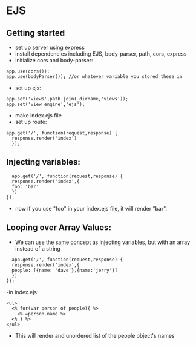 # EJS

## Getting started

- set up server using express
- install dependencies including EJS, body-parser, path, cors, express
- initialize cors and body-parser:
````
app.use(cors());
app.use(bodyParser()); //or whatever variable you stored these in
````
- set up ejs:
````
app.set('views',path.join(_dirname,'views'));
app.set('view engine','ejs');
````

- make index.ejs file
- set up route: 
````
app.get('/', function(request,response) {
  response.render('index')
  });
````
  ## Injecting variables:
  
````
  app.get('/', function(request,response) {
  response.render('index',{
  foo: 'bar'
  })
});
````
- now if you use "foo" in your index.ejs file, it will render "bar".

## Looping over Array Values:

- We can use the same concept as injecting variables, but with an array instead of a string

````
  app.get('/', function(request,response) {
  response.render('index',{
  people: [{name: 'dave'},{name:'jerry'}]
  })
});
````

-in index.ejs:
````
<ul> 
  <% for(var person of people){ %>
    <% =person.name %>
  <% } %>
</ul>
````
- This will render and unordered list of the people object's names
  
